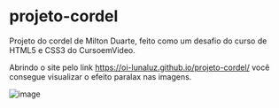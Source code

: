 # projeto-cordel
Projeto do cordel de Milton Duarte, feito como um desafio do curso de HTML5 e CSS3 do CursoemVideo.

Abrindo o site pelo link https://oi-lunaluz.github.io/projeto-cordel/ você consegue visualizar o efeito paralax nas imagens.
               


![image](https://user-images.githubusercontent.com/110960550/199600439-a8dff79f-7939-414c-aed9-b83018f06120.png)

